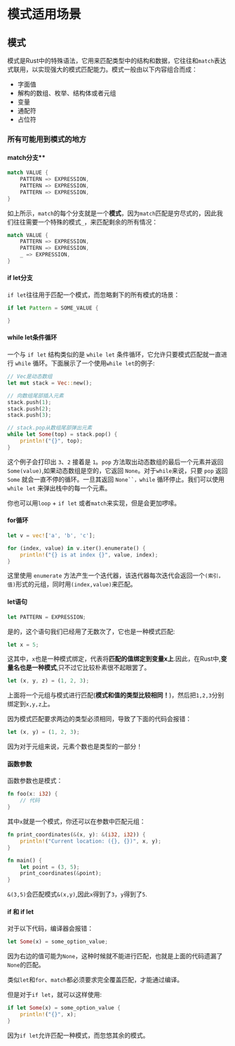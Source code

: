 # 模式适用场景

## 模式
模式是Rust中的特殊语法，它用来匹配类型中的结构和数据，它往往和`match`表达式联用，以实现强大的模式匹配能力。模式一般由以下内容组合而成：
- 字面值
- 解构的数组、枚举、结构体或者元组
- 变量
- 通配符
- 占位符


### 所有可能用到模式的地方

#### match分支**

```rust
match VALUE {
    PATTERN => EXPRESSION,
    PATTERN => EXPRESSION,
    PATTERN => EXPRESSION,
}
```
如上所示，`match`的每个分支就是一个**模式**，因为`match`匹配是穷尽式的，因此我们往往需要一个特殊的模式`_`，来匹配剩余的所有情况：
```rust
match VALUE {
    PATTERN => EXPRESSION,
    PATTERN => EXPRESSION,
    _ => EXPRESSION,
}
```

#### if let分支
`if let`往往用于匹配一个模式，而忽略剩下的所有模式的场景：
```rust
if let Pattern = SOME_VALUE {

}
```

#### while let条件循环
一个与 `if let` 结构类似的是 `while let` 条件循环，它允许只要模式匹配就一直进行 `while` 循环。下面展示了一个使用`while let`的例子:
```rust
// Vec是动态数组
let mut stack = Vec::new();

// 向数组尾部插入元素
stack.push(1);
stack.push(2);
stack.push(3);

// stack.pop从数组尾部弹出元素
while let Some(top) = stack.pop() {
    println!("{}", top);
}
```

这个例子会打印出 `3`、`2` 接着是 `1`。`pop` 方法取出动态数组的最后一个元素并返回 `Some(value)`,如果动态数组是空的，它返回 `None`。对于`while`来说，只要 `pop` 返回 `Some` 就会一直不停的循环。一旦其返回 `None``，while` 循环停止。我们可以使用 `while let` 来弹出栈中的每一个元素。

你也可以用`loop` + `if let` 或者`match`来实现，但是会更加啰嗦。

#### for循环
```rust
let v = vec!['a', 'b', 'c'];

for (index, value) in v.iter().enumerate() {
    println!("{} is at index {}", value, index);
}
```

这里使用 `enumerate` 方法产生一个迭代器，该迭代器每次迭代会返回一个`(索引，值)`形式的元组，同时用`(index,value)`来匹配。

#### let语句

```rust
let PATTERN = EXPRESSION;
```
是的，这个语句我们已经用了无数次了，它也是一种模式匹配:
```rust
let x = 5;
```
这其中，`x`也是一种模式绑定，代表将**匹配的值绑定到变量x上**.因此，在Rust中,**变量名也是一种模式**,只不过它比较朴素很不起眼罢了。

```rust
let (x, y, z) = (1, 2, 3);
```

上面将一个元组与模式进行匹配(**模式和值的类型比较相同！**)，然后把`1,2,3`分别绑定到`x,y,z`上。

因为模式匹配要求两边的类型必须相同，导致了下面的代码会报错：
```rust
let (x, y) = (1, 2, 3);
```
因为对于元组来说，元素个数也是类型的一部分！

#### 函数参数
函数参数也是模式：
```rust
fn foo(x: i32) {
    // 代码
}
```
其中`x`就是一个模式，你还可以在参数中匹配元组：
```rust
fn print_coordinates(&(x, y): &(i32, i32)) {
    println!("Current location: ({}, {})", x, y);
}

fn main() {
    let point = (3, 5);
    print_coordinates(&point);
}
```
`&(3,5)`会匹配模式`&(x,y)`,因此`x`得到了`3`，`y`得到了`5`.


#### if 和 if let

对于以下代码，编译器会报错：
```rust
let Some(x) = some_option_value;
```
因为右边的值可能为`None`，这种时候就不能进行匹配，也就是上面的代码遗漏了`None`的匹配。

类似`let`和`for`、`match`都必须要求完全覆盖匹配，才能通过编译。

但是对于`if let`，就可以这样使用:
```rust
if let Some(x) = some_option_value {
    println!("{}", x);
}
```

因为`if let`允许匹配一种模式，而忽悠其余的模式。